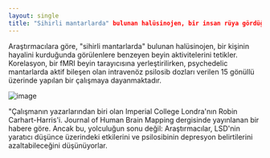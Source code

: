 ```yaml
---
layout: single
title: "Sihirli mantarlarda" bulunan halüsinojen, bir insan rüya gördüğünde görülen beyin aktivitesini tetikler."
---
```


Araştırmacılara göre, "sihirli mantarlarda" bulunan halüsinojen, bir kişinin hayalini kurduğunda görülenlere benzeyen beyin aktivitelerini tetikler. Korelasyon, bir fMRI beyin tarayıcısına yerleştirilirken, psychedelic mantarlarda aktif bileşen olan intravenöz psilosib dozları verilen 15 gönüllü üzerinde yapılan bir çalışmaya dayanmaktadır.

![image](https://img.purch.com/w/660/aHR0cDovL3d3dy5saXZlc2NpZW5jZS5jb20vaW1hZ2VzL2kvMDAwLzA5Ni8xMTcvb3JpZ2luYWwvbWFnaWMtbXVzaHJvb21zLmpwZw==)

"Çalışmanın yazarlarından biri olan Imperial College Londra'nın Robin Carhart-Harris'i. Journal of Human Brain Mapping dergisinde yayınlanan bir habere göre. Ancak bu, yolculuğun sonu değil: Araştırmacılar, LSD'nin yaratıcı düşünce üzerindeki etkilerini ve psilosibinin depresyon belirtilerini azaltabileceğini düşünüyorlar.
